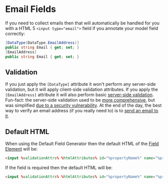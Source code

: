 # Email Fields

If you need to collect emails then that will automatically be handled for you with a HTML 5 `<input type="email">` field if you annotate your model field correctly:

```csharp
[DataType(DataType.EmailAddress)]
public string Email { get; set; }
[EmailAddress]
public string Email { get; set; }
```

## Validation

If you just apply the `[DataType]` attribute it won't perform any server-side validation, but it will apply client-side validation attributes. If you apply the `[EmailAddress]` attribute it will also perform basic [server-side validation](https://github.com/dotnet/runtime/blob/master/src/libraries/System.ComponentModel.Annotations/src/System/ComponentModel/DataAnnotations/EmailAddressAttribute.cs). Fun-fact: the server-side validation used to be [more comprehensive](https://github.com/dotnet/corefx/commit/070e282397b21450f80a20028c5e5eff10ec46a4), but was simplified [due to a security vulnerability](https://blog.malerisch.net/2015/09/net-mvc-redos-denial-of-service-vulnerability-cve-2015-2526.html). At the end of the day, the best way to verify an email address (if you really need to) is to [send an email to it](https://medium.com/hackernoon/the-100-correct-way-to-validate-email-addresses-7c4818f24643).

## Default HTML

When using the Default Field Generator then the default HTML of the [Field Element](field-element) will be:

```html
<input %validationAttrs% %htmlAttributes% id="%propertyName%" name="%propertyName%" type="email" value="%value%" />
```

If the field is required then the default HTML will be:

```html
<input %validationAttrs% %htmlAttributes% id="%propertyName%" name="%propertyName%" required="required" type="email" value="%value%" />
```
